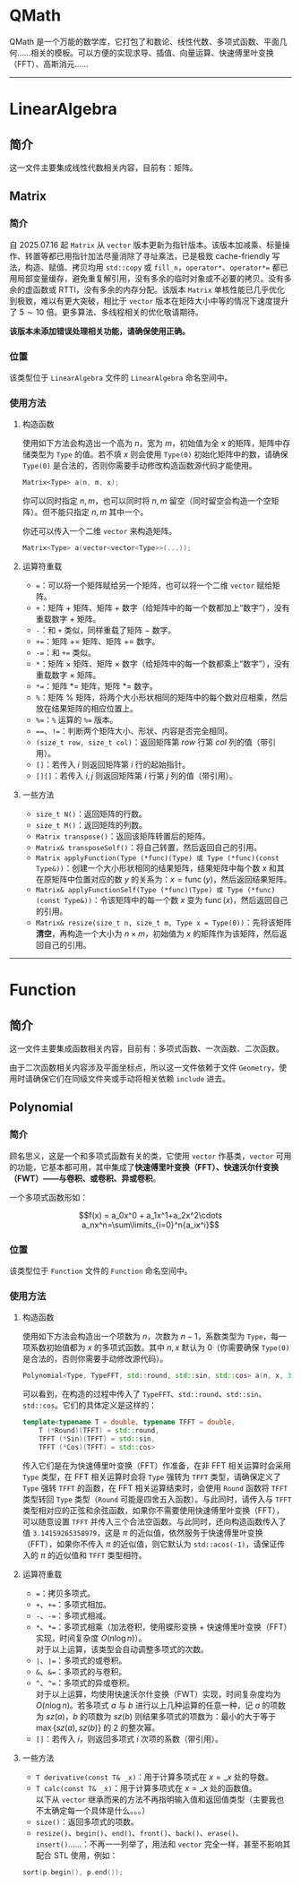 # QMath
QMath 是一个万能的数学库，它打包了和数论、线性代数、多项式函数、平面几何……相关的模板。可以方便的实现求导、插值、向量运算、快速傅里叶变换（FFT）、高斯消元……

---
# LinearAlgebra

## 简介

这一文件主要集成线性代数相关内容，目前有：矩阵。

## Matrix

### 简介

自 2025.07.16 起 `Matrix` 从 `vector` 版本更新为指针版本。该版本加减乘、标量操作、转置等都已用指针加法尽量消除了寻址乘法，已是极致 cache-friendly 写法，构造、赋值、拷贝均用 `std::copy` 或 `fill_n`，`operator*`、`operator*=` 都已用局部变量缓存，避免重复解引用，没有多余的临时对象或不必要的拷贝。没有多余的虚函数或 RTTI，没有多余的内存分配。该版本 `Matrix` 单核性能已几乎优化到极致，难以有更大突破，相比于 `vector` 版本在矩阵大小中等的情况下速度提升了 $5\sim10$ 倍。更多算法、多线程相关的优化敬请期待。

**该版本未添加错误处理相关功能，请确保使用正确。**

### 位置

该类型位于 `LinearAlgebra` 文件的 `LinearAlgebra` 命名空间中。

### 使用方法

1. 构造函数
 
    使用如下方法会构造出一个高为 $n$，宽为 $m$，初始值为全 $x$ 的矩阵，矩阵中存储类型为 `Type` 的值。若不填 $x$ 则会使用 `Type(0)` 初始化矩阵中的数，请确保 `Type(0)` 是合法的，否则你需要手动修改构造函数源代码才能使用。
    ```cpp
    Matrix<Type> a(n, m, x);
    ```
    你可以同时指定 $n,m$，也可以同时将 $n,m$ 留空（同时留空会构造一个空矩阵）。但不能只指定 $n,m$ 其中一个。
    
    你还可以传入一个二维 `vector` 来构造矩阵。
    ```cpp
    Matrix<Type> a(vector<vector<Type>>(...));
    ```

2. 运算符重载
    * `=`：可以将一个矩阵赋给另一个矩阵，也可以将一个二维 `vector` 赋给矩阵。
    * `+`：矩阵 $+$ 矩阵、矩阵 $+$ 数字（给矩阵中的每一个数都加上“数字”），没有重载数字 $+$ 矩阵。
    * `-`：和 `+` 类似，同样重载了矩阵 $-$ 数字。
    * `+=`：矩阵 += 矩阵、矩阵 += 数字。
    * `-=`：和 `+=` 类似。
    * `*`：矩阵 $\times$ 矩阵、矩阵 $\times$ 数字（给矩阵中的每一个数都乘上“数字”），没有重载数字 $\times$ 矩阵。
    * `*=`：矩阵 *= 矩阵，矩阵 *= 数字。
    * `%`：矩阵 % 矩阵，将两个大小形状相同的矩阵中的每个数对应相乘，然后放在结果矩阵的相应位置上。
    * `%=`：`%` 运算的 `%=` 版本。
    * `==`、`!=`：判断两个矩阵大小、形状、内容是否完全相同。
    * `(size_t row, size_t col)`：返回矩阵第 $row$ 行第 $col$ 列的值（带引用）。
    * `[]`：若传入 $i$ 则返回矩阵第 $i$ 行的起始指针。
    * `[][]`：若传入 $i,j$ 则返回矩阵第 $i$ 行第 $j$ 列的值（带引用）。
3. 一些方法
    * `size_t N()`：返回矩阵的行数。
    * `size_t M()`：返回矩阵的列数。
    * `Matrix transpose()`：返回该矩阵转置后的矩阵。
    * `Matrix& transposeSelf()`：将自己转置，然后返回自己的引用。
    * `Matrix applyFunction(Type (*func)(Type) 或 Type (*func)(const Type&))`：创建一个大小形状相同的结果矩阵，结果矩阵中每个数 $x$ 和其在原矩阵中位置对应的数 $y$ 的关系为：$x=\operatorname{func}(y)$，然后返回结果矩阵。
    * `Matrix& applyFunctionSelf(Type (*func)(Type) 或 Type (*func)(const Type&))`：令该矩阵中的每一个数 $x$ 变为 $\operatorname{func}(x)$，然后返回自己的引用。
    * `Matrix& resize(size_t n, size_t m, Type x = Type(0))`：先将该矩阵**清空**，再构造一个大小为 $n\times m$，初始值为 $x$ 的矩阵作为该矩阵，然后返回自己的引用。
---
# Function

## 简介

这一文件主要集成函数相关内容，目前有：多项式函数、一次函数、二次函数。

由于二次函数相关内容涉及平面坐标点，所以这一文件依赖于文件 `Geometry`，使用时请确保它们在同级文件夹或手动将相关依赖 `include` 进去。

## Polynomial

### 简介

顾名思义，这是一个和多项式函数有关的类，它使用 `vector` 作基类，`vector` 可用的功能，它基本都可用，其中集成了**快速傅里叶变换（FFT）、快速沃尔什变换（FWT）——与卷积、或卷积、异或卷积**。

一个多项式函数形如：

$$f(x) = a_0x^0 + a_1x^1+a_2x^2\cdots a_nx^n=\sum\limits_{i=0}^n{a_ix^i}$$

### 位置

该类型位于 `Function` 文件的 `Function` 命名空间中。

### 使用方法

1. 构造函数
    
    使用如下方法会构造出一个项数为 $n$，次数为 $n-1$，系数类型为 `Type`，每一项系数初始值都为 $x$ 的多项式函数。其中 $n,x$ 默认为 $0$（你需要确保 `Type(0)` 是合法的，否则你需要手动修改源代码）。

    ```cpp
    Polynomial<Type, TypeFFT, std::round, std::sin, std::cos> a(n, x, 3.14159265358979);
    ```

    可以看到，在构造的过程中传入了 `TypeFFT`、`std::round`、`std::sin`、`std::cos`。它们的具体定义是这样的：
    
    ```cpp
    template<typename T = double, typename TFFT = double,
        T (*Round)(TFFT) = std::round,
        TFFT (*Sin)(TFFT) = std::sin,
        TFFT (*Cos)(TFFT) = std::cos>
    ```

    传入它们是在为快速傅里叶变换（FFT）作准备，在非 FFT 相关运算时会采用 `Type` 类型，在 FFT 相关运算时会将 `Type` 强转为 `TFFT` 类型，请确保定义了 `Type` 强转 `TFFT` 的函数，在 FFT 相关运算结束时，会使用 `Round` 函数将 `TFFT` 类型转回 `Type` 类型（`Round` 可能是四舍五入函数）。与此同时，请传入与 `TFFT` 类型相对应的正弦和余弦函数，如果你不需要使用快速傅里叶变换（FFT），可以随意设置 `TFFT` 并传入三个合法空函数。与此同时，还向构造函数传入了值 `3.14159265358979`，这是 $\pi$ 的近似值，依然服务于快速傅里叶变换（FFT），如果你不传入 $\pi$ 的近似值，则它默认为 `std::acos(-1)`，请保证传入的 $\pi$ 的近似值和 `TFFT` 类型相符。

2. 运算符重载
   
    * `=`：拷贝多项式。  
    * `+`、`+=`：多项式相加。  
    * `-`、`-=`：多项式相减。  
    * `*`、`*=`：多项式相乘（加法卷积，使用蝶形变换 + 快速傅里叶变换（FFT）实现，时间复杂度 $O(n\log{n})$）。  
    对于以上运算，该类型会自动调整多项式的次数。
    * `|`、`|=`：多项式的或卷积。
    * `&`、`&=`：多项式的与卷积。
    * `^`、`^=`：多项式的异或卷积。  
    对于以上运算，均使用快速沃尔什变换（FWT）实现，时间复杂度均为 $O(n\log{n})$。若多项式 $a$ 与 $b$ 进行以上几种运算的任意一种，记 $a$ 的项数为 $sz(a)$，$b$ 的项数为 $sz(b)$ 则结果多项式的项数为：最小的大于等于 $\max\{sz(a),sz(b)\}$ 的 $2$ 的整次幂。
    * `[]`：若传入 $i$，则返回多项式 $i$ 次项的系数（带引用）。
3. 一些方法
   
   * `T derivative(const T& _x)`：用于计算多项式在 $x=\_x$ 处的导数。
   * `T calc(const T& _x)`：用于计算多项式在 $x=\_x$ 处的函数值。  
    以下从 `vector` 继承而来的方法不再指明输入值和返回值类型（主要我也不太确定每一个具体是什么。。。）
   * `size()`：返回多项式的项数。
   * `resize()`、`begin()`、`end()`、`front()`、`back()`、`erase()`、`insert()`……：不再一一列举了，用法和 `vector` 完全一样，甚至不影响其配合 STL 使用，例如：
    ```cpp
    sort(p.begin(), p.end());
    ``` 
